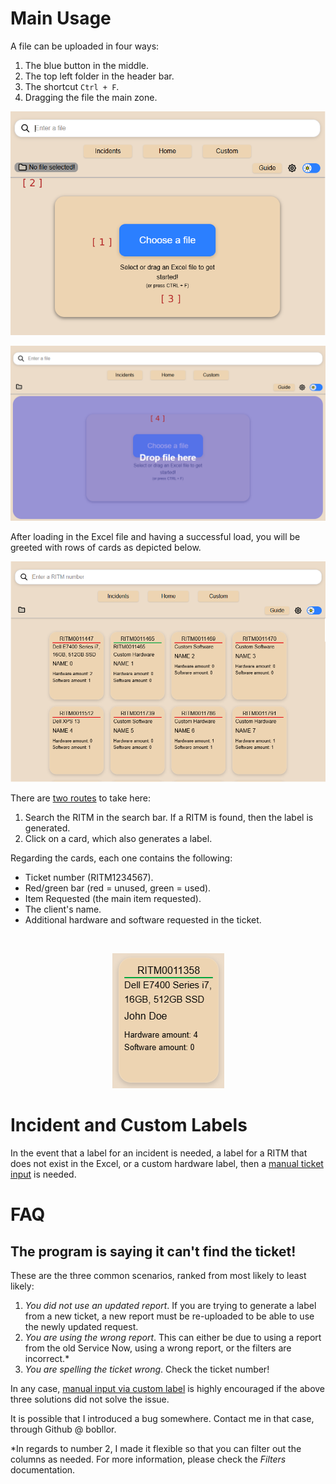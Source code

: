 # Main Usage

A file can be uploaded in four ways:

1. The blue button in the middle.
2. The top left folder in the header bar.
3. The shortcut `Ctrl + F`.
4. Dragging the file the main zone.

<p align="center">
    <img src="/docs/usage-images/file-example.png">
</p>
<p align="center">
    <img src="/docs/usage-images/drag-drop-example.png">
</p>

After loading in the Excel file and having a successful load, you will be greeted with rows of cards as depicted below.

<p align="center">
    <img src="/docs/usage-images/loaded-file-example.png">
</p>

There are <u>two routes</u> to take here:

1. Search the RITM in the search bar. If a RITM is found, then the label is generated.
2. Click on a card, which also generates a label.

Regarding the cards, each one contains the following:

- Ticket number (RITM1234567).
- Red/green bar (red = unused, green = used).
- Item Requested (the main item requested).
- The client's name.
- Additional hardware and software requested in the ticket.

<br />
<p align="center">
    <img src="/docs/usage-images/card-example.png" />
</p>

# Incident and Custom Labels

In the event that a label for an incident is needed, a label for a RITM that does not exist in the Excel, or a custom hardware label, then a <u>manual ticket input</u> is needed.

# FAQ

## The program is saying it can't find the ticket!

These are the three common scenarios, ranked from most likely to least likely:

1. *You did not use an updated report*. If you are trying to generate a label from a new ticket, a new report must be re-uploaded to be able to use the newly updated request.
2. *You are using the wrong report*. This can either be due to using a report from the old Service Now, using a wrong report, or the filters are incorrect.*
3. *You are spelling the ticket wrong*. Check the ticket number!

In any case, <u>manual input via custom label</u> is highly encouraged if the above three solutions did not solve the issue.

It is possible that I introduced a bug somewhere. Contact me in that case, through Github @ bobllor.

*In regards to number 2, I made it flexible so that you can filter out the columns as needed. For more information, please check the *Filters* documentation.